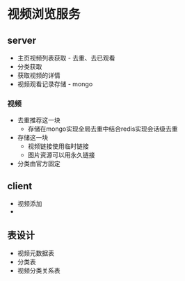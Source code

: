 # 视频浏览服务

## server

- 主页视频列表获取 - 去重、去已观看
- 分类获取
- 获取视频的详情
- 视频观看记录存储 - mongo

### 视频

- 去重推荐这一块
  - 存储在mongo实现全局去重中结合redis实现会话级去重
- 存储这一块
  - 视频链接使用临时链接
  - 图片资源可以用永久链接
- 分类由官方固定

## client

- 视频添加
- 

## 表设计

- 视频元数据表
- 分类表
- 视频分类关系表
